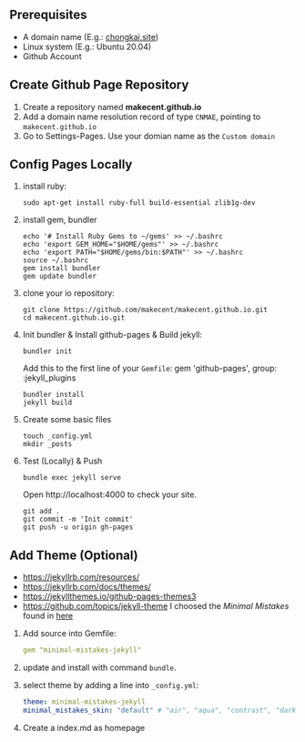 ## Prerequisites
+ A domain name (E.g.: [chongkai.site](https://chongkai.site))
+ Linux system (E.g.: Ubuntu 20.04)
+ Github Account

## Create Github Page Repository
1. Create a repository named **makecent.github.io**
2. Add a domain name resolution record of type ``CNMAE``, pointing to ``makecent.github.io``
3. Go to Settings-Pages. Use your domian name as the ``Custom domain``

## Config Pages Locally
1. install ruby: 

   ```
   sudo apt-get install ruby-full build-essential zlib1g-dev
   ```
2. install gem, bundler

   ```
   echo '# Install Ruby Gems to ~/gems' >> ~/.bashrc
   echo 'export GEM_HOME="$HOME/gems"' >> ~/.bashrc
   echo 'export PATH="$HOME/gems/bin:$PATH"' >> ~/.bashrc
   source ~/.bashrc
   gem install bundler
   gem update bundler
   ```
3. clone your io repository: 

   ```
   git clone https://github.com/makecent/makecent.github.io.git
   cd makecent.github.io.git
   ```
4. Init bundler & Install github-pages & Build jekyll:
   
   ```
   bundler init
   ```
   Add this to the first line of your ``Gemfile``:
   gem 'github-pages', group: :jekyll_plugins
   ```
   bundler install
   jekyll build
   ```
5. Create some basic files

   ```
   touch _config.yml
   mkdir _posts
   ```
7. Test (Locally) & Push

   ```
   bundle exec jekyll serve
   ```
   Open http://localhost:4000 to check your site.
   ```
   git add .
   git commit -m 'Init commit'
   git push -u origin gh-pages
   ```
## Add Theme (Optional)
+ https://jekyllrb.com/resources/
+ https://jekyllrb.com/docs/themes/
+ https://jekyllthemes.io/github-pages-themes3
+ https://github.com/topics/jekyll-theme
I choosed the *Minimal Mistakes* found in [here](https://github.com/mmistakes/minimal-mistakes)
1. Add source into Gemfile:

   ```yaml
   gem "minimal-mistakes-jekyll"
   ```
2. update and install with command ``bundle``.
3. select theme by adding a line into ``_config.yml``:

   ```yaml
   theme: minimal-mistakes-jekyll
   minimal_mistakes_skin: "default" # "air", "aqua", "contrast", "dark", "dirt", "neon", "mint", "plum" "sunrise"
   ```
4. Create a index.md as homepage
